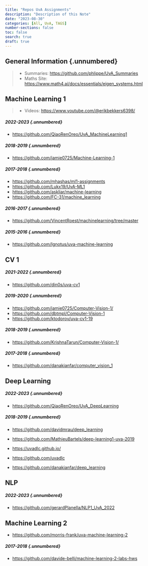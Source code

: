 ```yaml
---
title: "Repos UvA Assignments"
description: "Description of this Note"
date: "2023-08-30"
categories: [All, UvA, TAGS]
number-sections: false
toc: false
search: true
draft: true
---
```


## General Information {.unnumbered}
> - Summaries: https://github.com/phlippe/UvA_Summaries
> - Maths Site: https://www.math4.ai/docs/essentials/eigen_systems.html 

## Machine Learning 1

> - Videos: https://www.youtube.com/@erikbekkers6398/


##### 2022-2023 {.unnumbered}
- https://github.com/QiaoRenOreo/UvA_MachineLearning1

##### 2018-2019 {.unnumbered}
- https://github.com/jamie0725/Machine-Learning-1

##### 2017-2018 {.unnumbered}
- https://github.com/mhashas/ml1-assignments
- https://github.com/Lukx19/UvA-ML1
- https://github.com/askliar/machine-learning
- https://github.com/FC-31/machine_learning

##### 2016-2017 {.unnumbered}
- https://github.com/VincentRoest/machinelearning/tree/master

##### 2015-2016 {.unnumbered}
- https://github.com/Ignotus/uva-machine-learning

## CV 1

##### 2021-2022 {.unnumbered}
- https://github.com/din0s/uva-cv1

##### 2019-2020 {.unnumbered}
- https://github.com/jamie0725/Computer-Vision-1/
- https://github.com/dbtmpl/Computer-Vision-1
- https://github.com/ktodorov/uva-cv1-19

##### 2018-2019 {.unnumbered}
- https://github.com/KrishnaTarun/Computer-Vision-1/

##### 2017-2018 {.unnumbered}
- https://github.com/danakianfar/computer_vision_1



## Deep Learning

##### 2022-2023 {.unnumbered}
- https://github.com/QiaoRenOreo/UvA_DeepLearning

##### 2018-2019 {.unnumbered}
- https://github.com/davidmrau/deep_learning
- https://github.com/MathieuBartels/deep-learning1-uva-2019


- https://uvadlc.github.io/
- https://github.com/uvadlc
- https://github.com/danakianfar/deep_learning


## NLP

##### 2022-2023 {.unnumbered}
- https://github.com/gerardPlanella/NLP1_UvA_2022

## Machine Learning 2
- https://github.com/morris-frank/uva-machine-learning-2

##### 2017-2018 {.unnumbered}
- https://github.com/davide-belli/machine-learning-2-labs-hws

